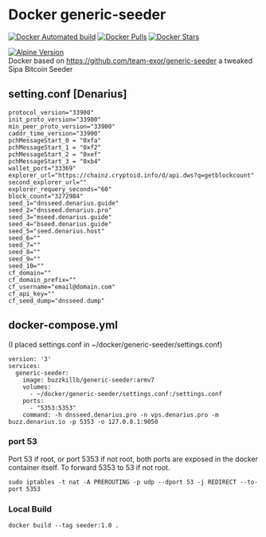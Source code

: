 # Docker generic-seeder   
[![Docker Automated build](https://img.shields.io/docker/automated/buzzkillb/generic-seeder.svg?style=for-the-badge&logo=docker)](https://hub.docker.com/r/buzzkillb/generic-seeder/)
[![Docker Pulls](https://img.shields.io/docker/pulls/buzzkillb/generic-seeder.svg?style=for-the-badge&logo=docker)](https://hub.docker.com/r/buzzkillb/generic-seeder/)
[![Docker Stars](https://img.shields.io/docker/stars/buzzkillb/generic-seeder.svg?style=for-the-badge&logo=docker)](https://hub.docker.com/r/buzzkillb/generic-seeder/)

[![Alpine Version](https://img.shields.io/badge/Alpine%20version-v3.11-green.svg?style=for-the-badge)](https://alpinelinux.org/)  
Docker based on https://github.com/team-exor/generic-seeder a tweaked Sipa Bitcoin Seeder  
## setting.conf [Denarius]  
```
protocol_version="33900"
init_proto_version="33900"
min_peer_proto_version="33900"
caddr_time_version="33900"
pchMessageStart_0 = "0xfa"
pchMessageStart_1 = "0xf2"
pchMessageStart_2 = "0xef"
pchMessageStart_3 = "0xb4"
wallet_port="33369"
explorer_url="https://chainz.cryptoid.info/d/api.dws?q=getblockcount"
second_explorer_url=""
explorer_requery_seconds="60"
block_count="3272984"
seed_1="dnsseed.denarius.guide"
seed_2="dnsseed.denarius.pro"
seed_3="mseed.denarius.guide"
seed_4="bseed.denarius.guide"
seed_5="seed.denarius.host"
seed_6=""
seed_7=""
seed_8=""
seed_9=""
seed_10=""
cf_domain=""
cf_domain_prefix=""
cf_username="email@domain.com"
cf_api_key=""
cf_seed_dump="dnsseed.dump"
```
## docker-compose.yml  
(I placed settings.conf in ~/docker/generic-seeder/settings.conf)  
```
version: '3'
services:
  generic-seeder:
    image: buzzkillb/generic-seeder:armv7
    volumes:
      - ~/docker/generic-seeder/settings.conf:/settings.conf
    ports:
      - "5353:5353"
    command: -h dnsseed.denarius.pro -n vps.denarius.pro -m buzz.denarius.io -p 5353 -o 127.0.0.1:9050
```
### port 53  
Port 53 if root, or port 5353 if not root, both ports are exposed in the docker container itself. To forward 5353 to 53 if not root.  
```
sudo iptables -t nat -A PREROUTING -p udp --dport 53 -j REDIRECT --to-port 5353
```
### Local Build  
```
docker build --tag seeder:1.0 .
```
